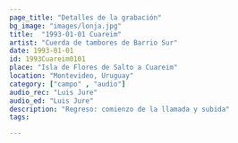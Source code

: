 ```yaml
---
page_title: "Detalles de la grabación"
bg_image: "images/lonja.jpg"
title:  "1993-01-01 Cuareim"  
artist: "Cuerda de tambores de Barrio Sur"  
date: 1993-01-01  
id: 1993Cuareim0101  
place: "Isla de Flores de Salto a Cuareim"  
location: "Montevideo, Uruguay"  
category: ["campo" , "audio"]  
audio_rec: "Luis Jure"  
audio_ed: "Luis Jure"  
description: "Regreso: comienzo de la llamada y subida"  
tags:  

---
```

